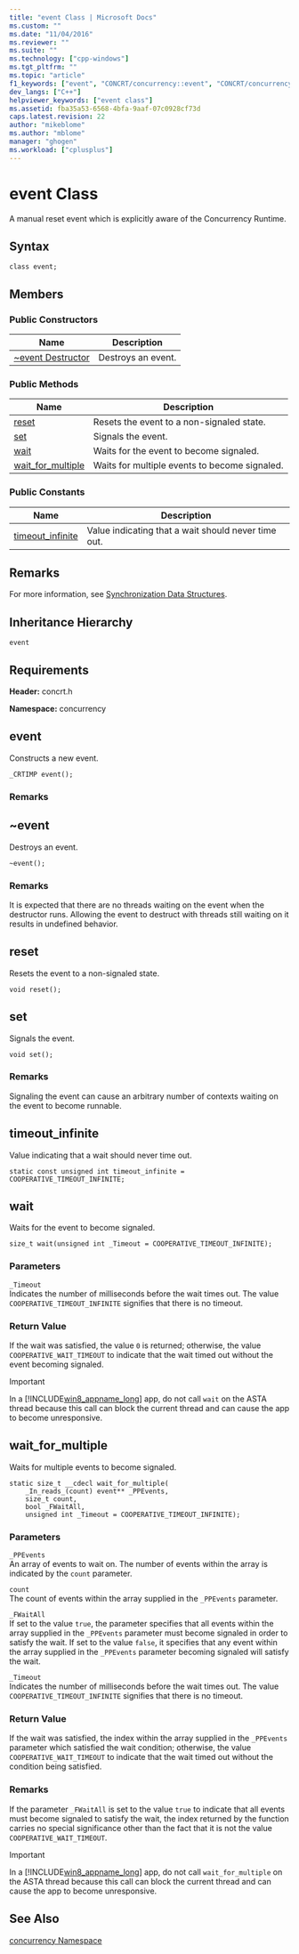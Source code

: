 ```yaml
---
title: "event Class | Microsoft Docs"
ms.custom: ""
ms.date: "11/04/2016"
ms.reviewer: ""
ms.suite: ""
ms.technology: ["cpp-windows"]
ms.tgt_pltfrm: ""
ms.topic: "article"
f1_keywords: ["event", "CONCRT/concurrency::event", "CONCRT/concurrency::event::reset", "CONCRT/concurrency::event::set", "CONCRT/concurrency::event::wait", "CONCRT/concurrency::event::wait_for_multiple", "CONCRT/concurrency::event::timeout_infinite"]
dev_langs: ["C++"]
helpviewer_keywords: ["event class"]
ms.assetid: fba35a53-6568-4bfa-9aaf-07c0928cf73d
caps.latest.revision: 22
author: "mikeblome"
ms.author: "mblome"
manager: "ghogen"
ms.workload: ["cplusplus"]
---
```

# event Class
A manual reset event which is explicitly aware of the Concurrency Runtime.  
  
## Syntax  
  
```
class event;
```  
  
## Members  
  
### Public Constructors  
  
|Name|Description|  
|----------|-----------------|  
|[~event Destructor](#dtor)|Destroys an event.|  
  
### Public Methods  
  
|Name|Description|  
|----------|-----------------|  
|[reset](#reset)|Resets the event to a non-signaled state.|  
|[set](#set)|Signals the event.|  
|[wait](#wait)|Waits for the event to become signaled.|  
|[wait_for_multiple](#wait_for_multiple)|Waits for multiple events to become signaled.|  
  
### Public Constants  
  
|Name|Description|  
|----------|-----------------|  
|[timeout_infinite](#timeout_infinite)|Value indicating that a wait should never time out.|  
  
## Remarks  
 For more information, see [Synchronization Data Structures](../../../parallel/concrt/synchronization-data-structures.md).  
  
## Inheritance Hierarchy  
 `event`  
  
## Requirements  
 **Header:** concrt.h  
  
 **Namespace:** concurrency  
  
##  <a name="ctor"></a> event 

 Constructs a new event.  
  
```
_CRTIMP event();
```  
  
### Remarks  
  
##  <a name="dtor"></a> ~event 

 Destroys an event.  
  
```
~event();
```  
  
### Remarks  
 It is expected that there are no threads waiting on the event when the destructor runs. Allowing the event to destruct with threads still waiting on it results in undefined behavior.  
  
##  <a name="reset"></a> reset 

 Resets the event to a non-signaled state.  
  
```
void reset();
```  
  
##  <a name="set"></a> set 

 Signals the event.  
  
```
void set();
```  
  
### Remarks  
 Signaling the event can cause an arbitrary number of contexts waiting on the event to become runnable.  
  
##  <a name="timeout_infinite"></a> timeout_infinite 

 Value indicating that a wait should never time out.  
  
```
static const unsigned int timeout_infinite = COOPERATIVE_TIMEOUT_INFINITE;
```  
  
##  <a name="wait"></a> wait 

 Waits for the event to become signaled.  
  
```
size_t wait(unsigned int _Timeout = COOPERATIVE_TIMEOUT_INFINITE);
```  
  
### Parameters  
 `_Timeout`  
 Indicates the number of milliseconds before the wait times out. The value `COOPERATIVE_TIMEOUT_INFINITE` signifies that there is no timeout.  
  
### Return Value  
 If the wait was satisfied, the value `0` is returned; otherwise, the value `COOPERATIVE_WAIT_TIMEOUT` to indicate that the wait timed out without the event becoming signaled.  
  
> [!IMPORTANT]
>  In a [!INCLUDE[win8_appname_long](../../../build/includes/win8_appname_long_md.md)] app, do not call `wait` on the ASTA thread because this call can block the current thread and can cause the app to become unresponsive.  
  
##  <a name="wait_for_multiple"></a> wait_for_multiple 

 Waits for multiple events to become signaled.  
  
```
static size_t __cdecl wait_for_multiple(
    _In_reads_(count) event** _PPEvents,
    size_t count,
    bool _FWaitAll,
    unsigned int _Timeout = COOPERATIVE_TIMEOUT_INFINITE);
```  
  
### Parameters  
 `_PPEvents`  
 An array of events to wait on. The number of events within the array is indicated by the `count` parameter.  
  
 `count`  
 The count of events within the array supplied in the `_PPEvents` parameter.  
  
 `_FWaitAll`  
 If set to the value `true`, the parameter specifies that all events within the array supplied in the `_PPEvents` parameter must become signaled in order to satisfy the wait. If set to the value `false`, it specifies that any event within the array supplied in the `_PPEvents` parameter becoming signaled will satisfy the wait.  
  
 `_Timeout`  
 Indicates the number of milliseconds before the wait times out. The value `COOPERATIVE_TIMEOUT_INFINITE` signifies that there is no timeout.  
  
### Return Value  
 If the wait was satisfied, the index within the array supplied in the `_PPEvents` parameter which satisfied the wait condition; otherwise, the value `COOPERATIVE_WAIT_TIMEOUT` to indicate that the wait timed out without the condition being satisfied.  
  
### Remarks  
 If the parameter `_FWaitAll` is set to the value `true` to indicate that all events must become signaled to satisfy the wait, the index returned by the function carries no special significance other than the fact that it is not the value `COOPERATIVE_WAIT_TIMEOUT`.  
  
> [!IMPORTANT]
>  In a [!INCLUDE[win8_appname_long](../../../build/includes/win8_appname_long_md.md)] app, do not call `wait_for_multiple` on the ASTA thread because this call can block the current thread and can cause the app to become unresponsive.  
  
## See Also  
 [concurrency Namespace](concurrency-namespace.md)
